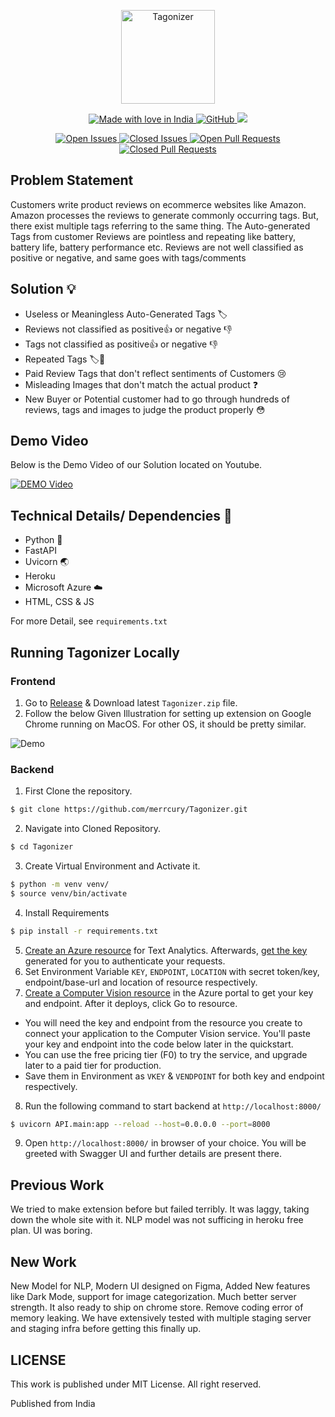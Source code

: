<p align="center">
  <a href="https://github.com/merrcury/tagonizer/">
    <img src="https://raw.githubusercontent.com/merrcury/tagonizer/main/Tagonizer.png" alt="Tagonizer" width="150" height="150"> 
  </a>
</p>

<p align="center">
  <a href="https://github.com/merrcury/tagonizer/">
   <img src="https://madewithlove.now.sh/in?heart=true&colorA=%23ff0000&colorB=%23050505&template=plastic" alt="Made with love in India">
    <img alt="GitHub" src="https://img.shields.io/github/license/merrcury/tagonizer?style=plastic">
    <img src="https://img.shields.io/badge/Made%20with%20%E2%9D%A4%EF%B8%8F%20by%20-Majestic%20Coders-red&template=plastic">
  </a>
</p>

<p align="center">
  <a href="https://github.com/merrcury/tagonizer/">
    <img src ="https://img.shields.io/github/issues-raw/merrcury/Tagonizer" alt = "Open Issues">
    <img src ="https://img.shields.io/github/issues-closed-raw/merrcury/Tagonizer" alt = "Closed Issues">
    <img src ="https://img.shields.io/github/issues-pr-raw/merrcury/Tagonizer" alt = "Open Pull Requests">
    <img src ="https://img.shields.io/github/issues-pr-closed/merrcury/Tagonizer" alt = "Closed Pull Requests">
  </a>
 </p>
    

## Problem Statement 
Customers write product reviews on ecommerce websites like Amazon. Amazon processes the reviews to generate commonly occurring tags. But, there exist multiple tags referring to the same thing. The Auto-generated Tags from customer Reviews are pointless and repeating like battery, battery life, battery performance etc. Reviews are not well classified as positive or negative, and same goes with tags/comments

## Solution 💡 

+ Useless or Meaningless Auto-Generated Tags 🏷️
+ Reviews not classified as positive👍 or negative 👎
+ Tags not classified as positive👍 or negative 👎
+ Repeated Tags 🏷️🤔
+ Paid Review Tags that don't reflect sentiments of Customers 😢
+ Misleading Images that don't match the actual product ❓
+ New Buyer or Potential customer had to go through hundreds of reviews, tags and images to judge the product properly 😳

## Demo Video 
Below is the Demo Video of our Solution located on Youtube.

[![DEMO Video](https://img.youtube.com/vi/yOqqLBWM8F0/0.jpg)](https://www.youtube.com/watch?v=yOqqLBWM8F0)

## Technical Details/ Dependencies 🧰 
+ Python 🐍 
+ FastAPI 
+ Uvicorn 🌏 
+ Heroku 
+ Microsoft Azure ☁️
+ HTML, CSS & JS 

For more Detail, see `requirements.txt`

## Running Tagonizer Locally 

### Frontend

1. Go to [Release](https://github.com/merrcury/Tagonizer/releases) & Download latest `Tagonizer.zip` file. 
2. Follow the below Given Illustration for setting up extension on Google Chrome running on MacOS. For other OS, it should be pretty similar. 

![Demo](demo.gif)

### Backend 

1. First Clone the repository. 
```bash
$ git clone https://github.com/merrcury/Tagonizer.git
```
2. Navigate into Cloned Repository. 
```bash 
$ cd Tagonizer
```
3. Create Virtual Environment and Activate it. 
```bash 
$ python -m venv venv/
$ source venv/bin/activate
```
4. Install Requirements
```bash 
$ pip install -r requirements.txt
```
5. [Create an Azure resource](https://docs.microsoft.com/en-us/azure/cognitive-services/text-analytics/how-tos/text-analytics-how-to-call-api) for Text Analytics. Afterwards, [get the key](https://docs.microsoft.com/en-us/azure/cognitive-services/text-analytics/how-tos/text-analytics-how-to-call-api) generated for you to authenticate your requests.
6. Set Environment Variable `KEY`, `ENDPOINT`, `LOCATION` with secret token/key, endpoint/base-url and location of resource respectively. 
7. [Create a Computer Vision resource](https://portal.azure.com/#create/Microsoft.CognitiveServicesComputerVision)  in the Azure portal to get your key and endpoint. After it deploys, click Go to resource.
  + You will need the key and endpoint from the resource you create to connect your application to the Computer Vision service. You'll paste your key and endpoint into the code below later in the quickstart.
  + You can use the free pricing tier (F0) to try the service, and upgrade later to a paid tier for production.
  + Save them in Environment as `VKEY` & `VENDPOINT` for both key and endpoint respectively.

8. Run the following command to start backend at `http://localhost:8000/`
```bash
$ uvicorn API.main:app --reload --host=0.0.0.0 --port=8000
```
9. Open `http://localhost:8000/` in browser of your choice. You will be greeted with Swagger UI and further details are present there. 


## Previous Work 
We tried to make extension before but failed terribly. It was laggy, taking down the whole site with it. NLP model was not sufficing in heroku free plan. UI was boring. 

## New Work
New Model for NLP, Modern UI designed on Figma, Added New features like Dark Mode, support for image categorization. Much better server strength. It also ready to ship on chrome store. Remove coding error of memory leaking. We have extensively tested with multiple staging server and staging infra before getting this finally up. 

## LICENSE 

This work is published under MIT License. All right reserved. 

Published from India
